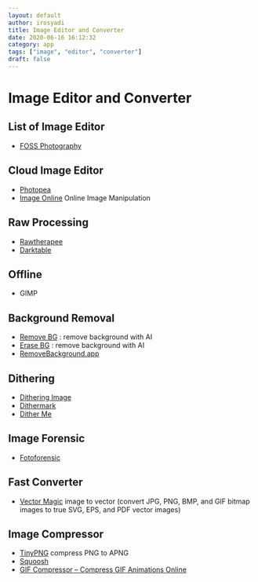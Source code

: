 ```yaml
---
layout: default
author: irosyadi
title: Image Editor and Converter
date: 2020-06-16 16:12:32
category: app
tags: ["image", "editor", "converter"]
draft: false
---
```


# Image Editor and Converter

## List of Image Editor
- [FOSS Photography](https://9bladed.com/post/foss_photography/)

## Cloud Image Editor
- [Photopea](https://www.photopea.com/)
- [Image Online](https://imageonline.co/) Online Image Manipulation

## Raw Processing
- [Rawtherapee](https://rawtherapee.com/)
- [Darktable](https://www.darktable.org/)

## Offline
- GIMP

## Background Removal
- [Remove BG](https://www.remove.bg/) : remove background with AI
- [Erase BG](https://erase.bg/) : remove background with AI
- [RemoveBackground.app](https://removebackground.app/)

## Dithering
- [Dithering Image](https://ditherit.com/)
- [Dithermark](https://app.dithermark.com/)
- [Dither Me](https://doodad.dev/dither-me-this/)

## Image Forensic
- [Fotoforensic](http://fotoforensics.com/)

## Fast Converter
- [Vector Magic](https://vectormagic.com/) image to vector (convert JPG, PNG, BMP, and GIF bitmap images to true SVG, EPS, and PDF vector images)

## Image Compressor
- [TinyPNG](https://tinypng.com/) compress PNG to APNG
- [Squoosh](https://squoosh.app/)
- [GIF Compressor – Compress GIF Animations Online](https://gifcompressor.com/)